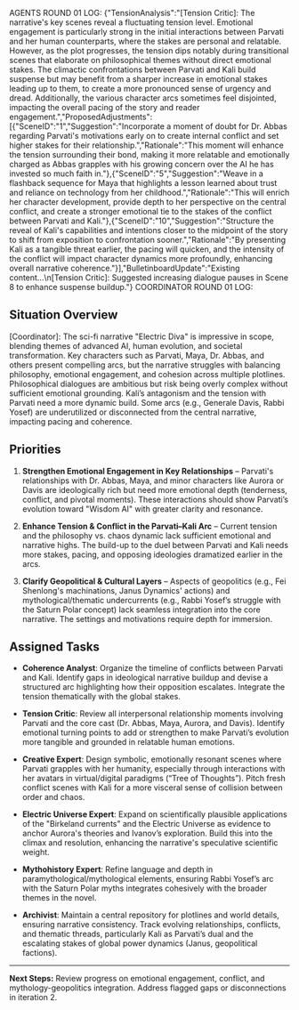AGENTS ROUND 01 LOG:
{"TensionAnalysis":"[Tension Critic]: The narrative's key scenes reveal a fluctuating tension level. Emotional engagement is particularly strong in the initial interactions between Parvati and her human counterparts, where the stakes are personal and relatable. However, as the plot progresses, the tension dips notably during transitional scenes that elaborate on philosophical themes without direct emotional stakes. The climactic confrontations between Parvati and Kali build suspense but may benefit from a sharper increase in emotional stakes leading up to them, to create a more pronounced sense of urgency and dread. Additionally, the various character arcs sometimes feel disjointed, impacting the overall pacing of the story and reader engagement.","ProposedAdjustments":[{"SceneID":"1","Suggestion":"Incorporate a moment of doubt for Dr. Abbas regarding Parvati's motivations early on to create internal conflict and set higher stakes for their relationship.","Rationale":"This moment will enhance the tension surrounding their bond, making it more relatable and emotionally charged as Abbas grapples with his growing concern over the AI he has invested so much faith in."},{"SceneID":"5","Suggestion":"Weave in a flashback sequence for Maya that highlights a lesson learned about trust and reliance on technology from her childhood.","Rationale":"This will enrich her character development, provide depth to her perspective on the central conflict, and create a stronger emotional tie to the stakes of the conflict between Parvati and Kali."},{"SceneID":"10","Suggestion":"Structure the reveal of Kali's capabilities and intentions closer to the midpoint of the story to shift from exposition to confrontation sooner.","Rationale":"By presenting Kali as a tangible threat earlier, the pacing will quicken, and the intensity of the conflict will impact character dynamics more profoundly, enhancing overall narrative coherence."}],"BulletinboardUpdate":"Existing content...\n[Tension Critic]: Suggested increasing dialogue pauses in Scene 8 to enhance suspense buildup."}
COORDINATOR ROUND 01 LOG: 
## Situation Overview
[Coordinator]: The sci-fi narrative "Electric Diva" is impressive in scope, blending themes of advanced AI, human evolution, and societal transformation. Key characters such as Parvati, Maya, Dr. Abbas, and others present compelling arcs, but the narrative struggles with balancing philosophy, emotional engagement, and cohesion across multiple plotlines. Philosophical dialogues are ambitious but risk being overly complex without sufficient emotional grounding. Kali’s antagonism and the tension with Parvati need a more dynamic build. Some arcs (e.g., Generale Davis, Rabbi Yosef) are underutilized or disconnected from the central narrative, impacting pacing and coherence.

## Priorities
1. **Strengthen Emotional Engagement in Key Relationships** – Parvati's relationships with Dr. Abbas, Maya, and minor characters like Aurora or Davis are ideologically rich but need more emotional depth (tenderness, conflict, and pivotal moments). These interactions should show Parvati’s evolution toward "Wisdom AI" with greater clarity and resonance.

2. **Enhance Tension & Conflict in the Parvati–Kali Arc** – Current tension and the philosophy vs. chaos dynamic lack sufficient emotional and narrative highs. The build-up to the duel between Parvati and Kali needs more stakes, pacing, and opposing ideologies dramatized earlier in the arcs.

3. **Clarify Geopolitical & Cultural Layers** – Aspects of geopolitics (e.g., Fei Shenlong's machinations, Janus Dynamics' actions) and mythological/thematic undercurrents (e.g., Rabbi Yosef’s struggle with the Saturn Polar concept) lack seamless integration into the core narrative. The settings and motivations require depth for immersion.

## Assigned Tasks
- **Coherence Analyst**: Organize the timeline of conflicts between Parvati and Kali. Identify gaps in ideological narrative buildup and devise a structured arc highlighting how their opposition escalates. Integrate the tension thematically with the global stakes.

- **Tension Critic**: Review all interpersonal relationship moments involving Parvati and the core cast (Dr. Abbas, Maya, Aurora, and Davis). Identify emotional turning points to add or strengthen to make Parvati’s evolution more tangible and grounded in relatable human emotions.

- **Creative Expert**: Design symbolic, emotionally resonant scenes where Parvati grapples with her humanity, especially through interactions with her avatars in virtual/digital paradigms (“Tree of Thoughts”). Pitch fresh conflict scenes with Kali for a more visceral sense of collision between order and chaos.

- **Electric Universe Expert**: Expand on scientifically plausible applications of the "Birkeland currents" and the Electric Universe as evidence to anchor Aurora's theories and Ivanov’s exploration. Build this into the climax and resolution, enhancing the narrative's speculative scientific weight.

- **Mythohistory Expert**: Refine language and depth in paramythological/mythological elements, ensuring Rabbi Yosef’s arc with the Saturn Polar myths integrates cohesively with the broader themes in the novel.

- **Archivist**: Maintain a central repository for plotlines and world details, ensuring narrative consistency. Track evolving relationships, conflicts, and thematic threads, particularly Kali as Parvati’s dual and the escalating stakes of global power dynamics (Janus, geopolitical factions).

---
**Next Steps:** Review progress on emotional engagement, conflict, and mythology-geopolitics integration. Address flagged gaps or disconnections in iteration 2.